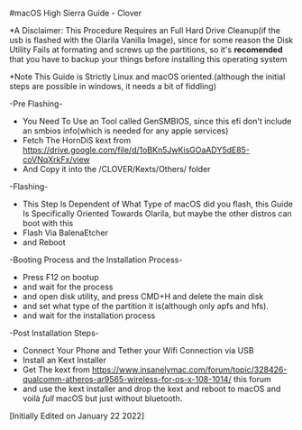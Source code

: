 #macOS High Sierra Guide - Clover

*A Disclaimer: This Procedure Requires an Full Hard Drive Cleanup(if the usb is flashed with the Olarila Vanilla Image), since for some reason the Disk Utility Fails
at formating and screws up the partitions, so it's **recomended** that you have to backup your things before installing this operating system

*Note This Guide is Strictly Linux and macOS oriented.(although the initial steps are possible in windows, it needs a bit of fiddling)

-Pre Flashing-
  - You Need To Use an Tool called GenSMBIOS, since this efi don't include an smbios info(which is needed for any apple services)
  - Fetch The HornDiS kext from https://drive.google.com/file/d/1oBKn5JwKisGOaADY5dE85-coVNqXrkFx/view
  - And Copy it into the /CLOVER/Kexts/Others/ folder
 
 -Flashing-
  - This Step Is Dependent of What Type of macOS did you flash, this Guide Is Specifically Oriented Towards Olarila, but maybe the other distros can boot with this
  - Flash Via BalenaEtcher
  - and Reboot
 
 -Booting Process and the Installation Process-
  - Press F12 on bootup
  - and wait for the process
  - and open disk utility, and press CMD+H and delete the main disk
  - and set what type of the partition it is(although only apfs and hfs).
  - and wait for the installation process
 
 -Post Installation Steps-
  - Connect Your Phone and Tether your Wifi Connection via USB
  - Install an Kext Installer
  - Get The kext from https://www.insanelymac.com/forum/topic/328426-qualcomm-atheros-ar9565-wireless-for-os-x-108-1014/ this forum
  - and use the kext installer and drop the kext and reboot to macOS and voilà *full* macOS but just without bluetooth.

[Initially Edited on January 22 2022]
